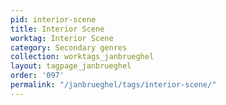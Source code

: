 ```yaml
---
pid: interior-scene
title: Interior Scene
worktag: Interior Scene
category: Secondary genres
collection: worktags_janbrueghel
layout: tagpage_janbrueghel
order: '097'
permalink: "/janbrueghel/tags/interior-scene/"
---
```


